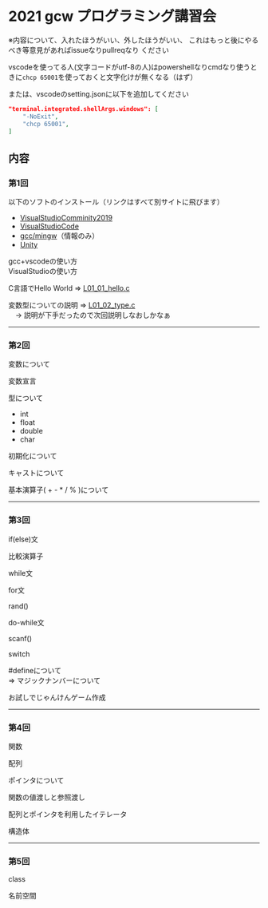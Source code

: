 # 2021 gcw プログラミング講習会

※内容について、入れたほうがいい、外したほうがいい、
これはもっと後にやるべき等意見があればissueなりpullreqなり
ください

vscodeを使ってる人(文字コードがutf-8の人)はpowershellなりcmdなり使うときに```chcp 65001```を使っておくと文字化けが無くなる（はず）

または、vscodeのsetting.jsonに以下を追加してください
```json
"terminal.integrated.shellArgs.windows": [
    "-NoExit",
    "chcp 65001",
]
```

## 内容

### 第1回

以下のソフトのインストール（リンクはすべて別サイトに飛びます）
- [VisualStudioComminity2019](https://visualstudio.microsoft.com/ja/downloads/)
- [VisualStudioCode](https://azure.microsoft.com/ja-jp/products/visual-studio-code/)
- [gcc/mingw](http://mingw-w64.org/doku.php/download/mingw-builds)（情報のみ）
- [Unity](https://unity3d.com/jp/get-unity/download)

gcc+vscodeの使い方<br>
VisualStudioの使い方

C言語でHello World => [L01_01_hello.c](L01_01_hello.c)

変数型についての説明 => [L01_02_type.c](L01_02_type.c)<br>
　-> 説明が下手だったので次回説明しなおしかなぁ

-----

### 第2回

変数について

変数宣言

型について
- int
- float
- double
- char

初期化について

キャストについて

基本演算子( + - * / % )について

-----

### 第3回

if(else)文

比較演算子

while文

for文

rand()

do-while文

scanf()

switch

#defineについて<br>
=> マジックナンバーについて

お試しでじゃんけんゲーム作成

-----

### 第4回

関数

配列

ポインタについて

関数の値渡しと参照渡し

配列とポインタを利用したイテレータ

構造体

-----

### 第5回

class

名前空間

